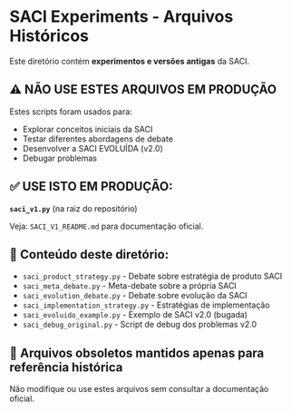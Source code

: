 # SACI Experiments - Arquivos Históricos

Este diretório contém **experimentos e versões antigas** da SACI.

## ⚠️ NÃO USE ESTES ARQUIVOS EM PRODUÇÃO

Estes scripts foram usados para:
- Explorar conceitos iniciais da SACI
- Testar diferentes abordagens de debate
- Desenvolver a SACI EVOLUÍDA (v2.0)
- Debugar problemas

## ✅ USE ISTO EM PRODUÇÃO:

**`saci_v1.py`** (na raiz do repositório)

Veja: `SACI_V1_README.md` para documentação oficial.

## 📁 Conteúdo deste diretório:

- `saci_product_strategy.py` - Debate sobre estratégia de produto SACI
- `saci_meta_debate.py` - Meta-debate sobre a própria SACI
- `saci_evolution_debate.py` - Debate sobre evolução da SACI
- `saci_implementation_strategy.py` - Estratégias de implementação
- `saci_evoluido_example.py` - Exemplo de SACI v2.0 (bugada)
- `saci_debug_original.py` - Script de debug dos problemas v2.0

## 🚫 Arquivos obsoletos mantidos apenas para referência histórica

Não modifique ou use estes arquivos sem consultar a documentação oficial.
